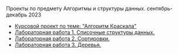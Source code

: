 Проекты по предмету Алгоритмы и структуры данных. сентябрь-декабрь 2023  

- [Курсовой проект по теме: "Алгоритм Краскала"](https://github.com/KTerminasov/ETU-Projects/tree/a1f2cbf955a23319dc579aca08155d57e5d5fb0f/Algorithms%20and%20data%20structures/Course_Work#readme)
- [Лабораторная работа 1. Списочные структуры данных.](https://github.com/KTerminasov/ETU-Projects/tree/main/Algorithms%20and%20data%20structures/LAB1#readme)
- [Лабораторная работа 2. Сортировки.](https://github.com/KTerminasov/ETU-Projects/tree/9378147817e2367c22f1a35795d29809479946ba/Algorithms%20and%20data%20structures/LAB2#readme)
- [Лабораторная работа 3. Деревья.]()
